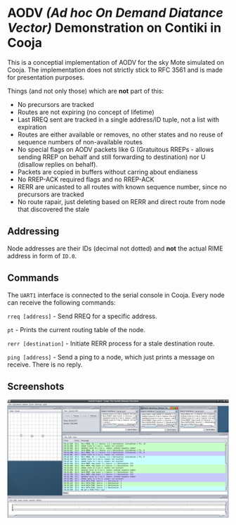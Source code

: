 # AODV *(Ad hoc On Demand Diatance Vector)* Demonstration on Contiki in Cooja
This is a conceptial implementation of AODV for the sky Mote simulated on Cooja.
The implementation does not strictly stick to RFC 3561 and is made for presentation purposes.

Things (and not only those) which are **not** part of this:
- No precursors are tracked
- Routes are not expiring (no concept of lifetime)
- Last RREQ sent are tracked in a single address/ID tuple, not a list with expiration
- Routes are either available or removes, no other states and no reuse of sequence numbers of non-available routes
- No special flags on AODV packets like G (Gratuitous RREPs - allows sending RREP on behalf and still forwarding to destination) nor U (disallow replies on behalf).
- Packets are copied in buffers without carring about endianess
- No RREP-ACK required flags and no RREP-ACK
- RERR are unicasted to all routes with known sequence number, since no precursors are tracked
- No route rapair, just deleting based on RERR and direct route from node that discovered the stale

## Addressing
Node addresses are their IDs (decimal not dotted) and **not** the actual RIME address in form of `ID.0`.

## Commands
The `UART1` interface is connected to the serial console in Cooja. Every node can receive the following commands:

`rreq [address]` - Send RREQ for a specific address.

`pt` - Prints the current routing table of the node.

`rerr [destination]` - Initiate RERR process for a stale destination route.

`ping [address]` - Send a ping to a node, which just prints a message on receive. There is no reply.

## Screenshots
![Screenshot](images/screenshot.png)
